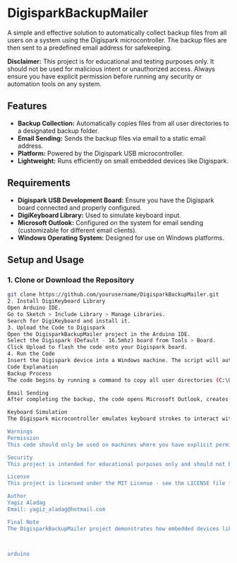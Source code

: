 # DigisparkBackupMailer

A simple and effective solution to automatically collect backup files from all users on a system using the Digispark microcontroller. The backup files are then sent to a predefined email address for safekeeping.

**Disclaimer:** This project is for educational and testing purposes only. It should not be used for malicious intent or unauthorized access. Always ensure you have explicit permission before running any security or automation tools on any system.

## Features

- **Backup Collection:** Automatically copies files from all user directories to a designated backup folder.
- **Email Sending:** Sends the backup files via email to a static email address.
- **Platform:** Powered by the Digispark USB microcontroller.
- **Lightweight:** Runs efficiently on small embedded devices like Digispark.

## Requirements

- **Digispark USB Development Board:** Ensure you have the Digispark board connected and properly configured.
- **DigiKeyboard Library:** Used to simulate keyboard input.
- **Microsoft Outlook:** Configured on the system for email sending (customizable for different email clients).
- **Windows Operating System:** Designed for use on Windows platforms.

## Setup and Usage

### 1. Clone or Download the Repository

```bash
git clone https://github.com/yourusername/DigisparkBackupMailer.git
2. Install DigiKeyboard Library
Open Arduino IDE.
Go to Sketch > Include Library > Manage Libraries.
Search for DigiKeyboard and install it.
3. Upload the Code to Digispark
Open the DigisparkBackupMailer project in the Arduino IDE.
Select the Digispark (Default - 16.5mhz) board from Tools > Board.
Click Upload to flash the code onto your Digispark board.
4. Run the Code
Insert the Digispark device into a Windows machine. The script will automatically execute, copy backup files, and send them via email.
Code Explanation
Backup Process
The code begins by running a command to copy all user directories (C:\Users*) to a local backup folder (C:\Backup). The xcopy command is used with flags to ensure all hidden files and permissions are maintained during the copy process.

Email Sending
After completing the backup, the code opens Microsoft Outlook, creates a new email, and attaches the backup files. The email is sent to the static address defined in the script (e.g., yagiz_aladag@hotmail.com).

Keyboard Simulation
The Digispark microcontroller emulates keyboard strokes to interact with the system's command line and Outlook. This is accomplished using the DigiKeyboard library, which simulates keypress events.

Warnings
Permission
This code should only be used on machines where you have explicit permission to perform such operations. Unauthorized access to systems or data is illegal and unethical.

Security
This project is intended for educational purposes only and should not be used in real-world malicious activities. Use it responsibly.

License
This project is licensed under the MIT License - see the LICENSE file for details.

Author
Yagiz Aladag
Email: yagiz_aladag@hotmail.com

Final Note
The DigisparkBackupMailer project demonstrates how embedded devices like Digispark can be used to automate simple tasks. Be mindful of privacy and legality when experimenting with such projects.



arduino
